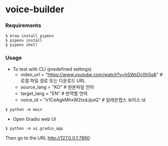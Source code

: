 # voice-builder

### Requirements

```shell
$ brew install pipenv
$ pipenv install
$ pipenv shell
```

### Usage

- To test with CLI (predefined settings)
  - video_url = "https://www.youtube.com/watch?v=hSWsDc0h5g8" # 로컬 파일 경로 또는 다운로드 URL
  - source_lang = "KO" # 원본파일 언어
  - target_lang = "EN" # 번역할 언어
  - voice_id = "ir1CeAgkMhxW2txdJpxQ" # 일레븐랩스 보이스 id

```shell
$ python -m main
```

- Open Gradio web UI

```shell
$ python -m ui.gradio_app
```

Then go to the URL http://127.0.0.1:7860

